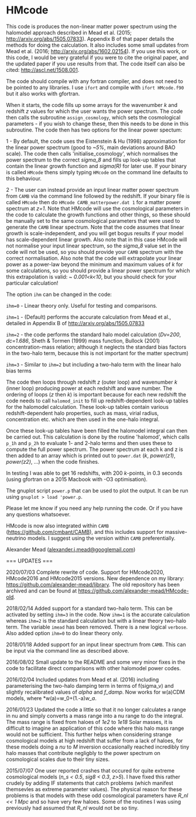 # HMcode

This code is produces the non-linear matter power spectrum using the halomodel approach described in Mead et al. (2015; http://arxiv.org/abs/1505.07833). Appendix B of that paper details the methods for doing the calculation. It also includes some small updates from Mead et al. (2016; http://arxiv.org/abs/1602.02154). If you use this work, or this code, I would be very grateful if you were to cite the original paper, and the updated paper if you use results from that. The code itself can also be cited: http://ascl.net/1508.001.

The code should compile with any fortran compiler, and does not need to be pointed to any libraries. I use ```ifort``` and compile with ```ifort HMcode.f90``` but it also works with gfortran.

When it starts, the code fills up some arrays for the wavenumber *k* and redshift *z* values for which the user wants the power spectrum. The code then calls the subroutine ```assign_cosmology```, which sets the cosmological parameters - if you wish to change these, then this needs to be done in this subroutine. The code then has two options for the linear power spectum:

1 - By default, the code uses the Eistenstein & Hu (1998) approximation for the linear power spectrum (good to *~5%*, main deviations around BAO scale). The code then calls 'initialise_cosmology', which normalises the power spectrum to the correct *sigma_8* and fills up look-up tables that contain the linear growth function and *sigma(R)* for later use. If your binary is called ```HMcode``` thens simply typing ```HMcode``` on the command line defaults to this behaviour.

2 - The user can instead provide an input linear matter power spectrum from ```CAMB``` via the command line followed by the redshift. If your binary file is called ```HMcode``` then do ```HMcode CAMB_matterpower.dat 1``` for a matter power spectrum at *z=1*. Note that HMcode will use the cosmological parameters in the code to calculate the growth functions and other things, so these should be manually set to the same cosmological parameters that were used to generate the ```CAMB``` linear spectrum. Note that the code assumes that linear growth is scale-independent, and you will get bogus results if your model has scale-dependent linear growth. Also note that in this case HMcode will not normalise your input linear spectrum, so the *sigma_8* value set in the code will not be used, so you should provide your ```CAMB``` spectrum with the correct normalisation. Also note that the code will extrapolate your linear power as a power-law beyond the minimum and maximum values of *k* for some calculations, so you should provide a linear power spectrum for which this extrapolation is valid: ~ *0.001<k<10*, but you should check for your particular calculation!

The option ```ihm``` can be changed in the code:

```ihm=0``` - Linear theory only. Useful for testing and comparisons.

```ihm=1``` - (Default) performs the accurate calculation from Mead et al., detailed in Appendix B of http://arxiv.org/abs/1505.07833 

```ihm=2``` - the code performs the standard halo model calculation (*Dv=200*, *dc=1.686*, Sheth & Tormen (1999) mass function, Bullock (2001) concentration-mass relation; although it neglects the standard bias factors in the two-halo term, because this is not important for the matter spectrum)

```ihm=3``` - Similar to ```ihm=2``` but including a two-halo term with the linear halo bias terms

The code then loops through redshift *z* (outer loop) and wavenumber *k* (inner loop) producing power at each redshift and wave number. The ordering of loops (*z* then *k*) is important because for each new redshift the code needs to call ```halomod_init``` to fill up redshift-dependent look-up tables for the halomodel calculation. These look-up tables contain various redshift-dependent halo properties, such as mass, virial radius, concentration etc. which are then used in the one-halo integral.

Once these look-up tables have been filled the halomodel integral can then be carried out. This calculation is done by the routine 'halomod', which calls ```p_1h``` and ```p_2h``` to evaluate 1- and 2-halo terms and then uses these to compute the full power spectrum. The power spectrum at each k and z is then added to an array which is printed out to ```power.dat``` (*k*, *power(z1)*, *power(z2)*, ...) when the code finishes.

In testing I was able to get 16 redshifts, with 200 *k*-points, in 0.3 seconds (using gfortran on a 2015 Macbook with -O3 optimisation). 

The gnuplot script ```power.p``` that can be used to plot the output. It can be run using ```gnuplot > load 'power.p```.

Please let me know if you need any help running the code. Or if you have any questions whatsoever.

HMcode is now also integrated within ```CAMB``` (https://github.com/cmbant/CAMB), and this includes support for massive-neutrino models. I suggest using the version within ```CAMB``` preferentially.

Alexander Mead
(alexander.j.mead@googlemail.com)

=== UPDATES ===

2020/07/03
Complete rewrite of code. Support for HMcode2020, HMcode2016 and HMcode2015 versions. New dependence on my library: https://github.com/alexander-mead/library. The old repository has been archived and can be found at https://github.com/alexander-mead/HMcode-old.

2018/02/14
Added support for a standard two-halo term. This can be activated by setting ```ihm=3``` in the code. Now ```ihm=1``` is the accurate calculation whereas ```ihm=2``` is the standard calculation but with a linear theory two-halo term. The variable ```imead``` has been removed. There is a new logical ```verbose```. Also added option ```ihm=0``` to do linear theory only.

2018/01/18
Added support for an input linear spectrum from ```CAMB```. This can be input via the command line as described above.

2016/08/02
Small update to the README and some very minor fixes in the code to facilitate direct comparisons with other halomodel power codes.

2016/02/04
Included updates from Mead et al. (2016) including parameterising the two-halo damping term in terms of f(sigma_v) and slightly recalibrated values of *alpha* and *f_damp*. Now works for w(a)CDM models, where *w(a)=w_0+(1.-a)*w_a*.

2016/01/23
Updated the code a little so that it no longer calculates a range in nu and simply converts a mass range into a nu range to do the integral. The mass range is fixed from haloes of *1e2* to *1e18* Solar masses, it is difficult to imagine an application of this code where this halo mass range would not be sufficient. This further helps when considering strange cosmological models at high redshift that suffer from a lack of haloes, for these models doing a *nu* to *M* inversion occasionally reached incredibly tiny halo masses that contribute negligbly to the power spectrum on cosmological scales due to their tiny sizes.

2015/07/07
One user reported crashes that occured for quite extreme cosmological models (*n_s < 0.5*, *sig8 < 0.3*, *z>5*). I have fixed this rather crudely by adding IF statements that catch problems (which manifest themsevles as extreme parameter values). The physical reason for these problems is that models with these odd cosmological parameters have *R_nl << 1 Mpc* and so have very few haloes. Some of the routines I was using previously had assumed that *R_nl* would not be so tiny.

